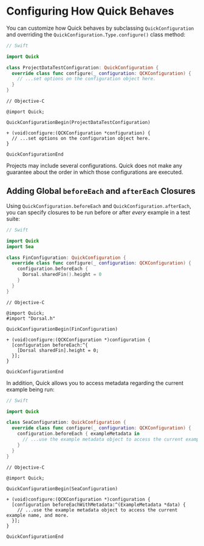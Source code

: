# Configuring How Quick Behaves

You can customize how Quick behaves by subclassing `QuickConfiguration` and
overriding the `QuickConfiguration.Type.configure()` class method:

```swift
// Swift

import Quick

class ProjectDataTestConfiguration: QuickConfiguration {
  override class func configure(_ configuration: QCKConfiguration) {
    // ...set options on the configuration object here.
  }
}
```

```objc
// Objective-C

@import Quick;

QuickConfigurationBegin(ProjectDataTestConfiguration)

+ (void)configure:(QCKConfiguration *configuration) {
  // ...set options on the configuration object here.
}

QuickConfigurationEnd
```

Projects may include several configurations. Quick does not make any
guarantee about the order in which those configurations are executed.

## Adding Global `beforeEach` and `afterEach` Closures

Using `QuickConfiguration.beforeEach` and `QuickConfiguration.afterEach`, you
can specify closures to be run before or after *every* example in a test suite:

```swift
// Swift

import Quick
import Sea

class FinConfiguration: QuickConfiguration {
  override class func configure(_ configuration: QCKConfiguration) {
    configuration.beforeEach {
      Dorsal.sharedFin().height = 0
    }
  }
}
```

```objc
// Objective-C

@import Quick;
#import "Dorsal.h"

QuickConfigurationBegin(FinConfiguration)

+ (void)configure:(QCKConfiguration *)configuration {
  [configuration beforeEach:^{
    [Dorsal sharedFin].height = 0;
  }];
}

QuickConfigurationEnd
```

In addition, Quick allows you to access metadata regarding the current
example being run:

```swift
// Swift

import Quick

class SeaConfiguration: QuickConfiguration {
  override class func configure(_ configuration: QCKConfiguration) {
    configuration.beforeEach { exampleMetadata in
      // ...use the example metadata object to access the current example name, and more.
    }
  }
}
```

```objc
// Objective-C

@import Quick;

QuickConfigurationBegin(SeaConfiguration)

+ (void)configure:(QCKConfiguration *)configuration {
  [configuration beforeEachWithMetadata:^(ExampleMetadata *data) {
    // ...use the example metadata object to access the current example name, and more.
  }];
}

QuickConfigurationEnd
```
